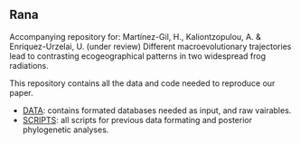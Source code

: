 ## Rana
Accompanying repository for: Martínez-Gil, H., Kaliontzopulou, A. & Enriquez-Urzelai, U. (under review) Different macroevolutionary trajectories lead to contrasting ecogeographical patterns in two widespread frog radiations.

This repository contains all the data and code needed to reproduce our paper.


- [DATA](https://github.com/helenamartg/Rana/tree/main/DATA): contains formated databases needed as input, and raw vairables. 
- [SCRIPTS](https://github.com/helenamartg/Rana/tree/main/Scripts): all scripts for previous data formating and posterior phylogenetic analyses. 

